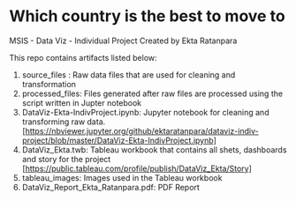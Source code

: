 # Which country is the best to move to
MSIS - Data Viz - Individual Project Created by Ekta Ratanpara

This repo contains artifacts listed below:
1. source_files : Raw data files that are used for cleaning and transformation
2. processed_files: Files generated after raw files are processed using the script written in Jupter notebook
3. DataViz-Ekta-IndivProject.ipynb: Jupyter notebook for cleaning and transforming raw data. [https://nbviewer.jupyter.org/github/ektaratanpara/dataviz-indiv-project/blob/master/DataViz-Ekta-IndivProject.ipynb]
4. DataViz_Ekta.twb: Tableau workbook that contains all shets, dashboards and story for the project [https://public.tableau.com/profile/publish/DataViz_Ekta/Story]
5. tableau_images: Images used in the Tableau workbook
6. DataViz_Report_Ekta_Ratanpara.pdf: PDF Report
